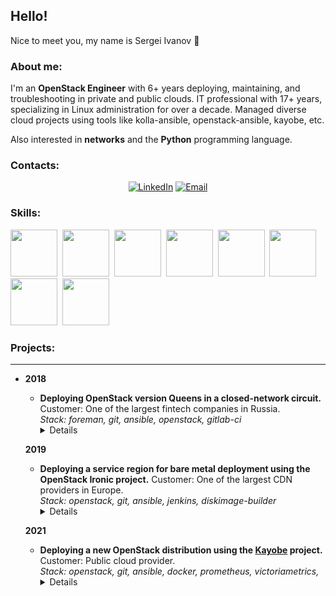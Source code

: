 ## Hello!

Nice to meet you, my name is Sergei Ivanov 👋 

### About me:
I'm an **OpenStack Engineer** with 6+ years deploying, maintaining, and troubleshooting in private and public clouds. IT professional with 17+ years, specializing in Linux administration for over a decade. Managed diverse cloud projects using tools like kolla-ansible, openstack-ansible, kayobe, etc.

Also interested in **networks** and the **Python** programming language.

### Contacts:
<div id="socials" align="center"><a href="https://www.linkedin.com/in/ivanov-sergei/"><img src="https://img.shields.io/badge/LinkedIn-blue?style=for-the-badge&logo=linkedin&logoColor=white" alt="LinkedIn"/></a>
<a href="mailto:ivanovs.it@gmail.com"><img src="https://img.shields.io/badge/mail-blue?style=for-the-badge&logo=gmail&logoColor=white" alt="Email"/></a>
</div>

### Skills:
<img src="https://cdn.jsdelivr.net/gh/devicons/devicon@latest/icons/openstack/openstack-original.svg" height="75" width="75" />&nbsp;
<img src="https://cdn.jsdelivr.net/gh/devicons/devicon@latest/icons/ansible/ansible-plain.svg" height="75" width="75" />&nbsp;
<img src="https://cdn.jsdelivr.net/gh/devicons/devicon@latest/icons/terraform/terraform-original.svg" height="75" width="75" />&nbsp;
<img src="https://cdn.jsdelivr.net/gh/devicons/devicon@latest/icons/bash/bash-original.svg" height="75" width="75" />&nbsp;
<img src="https://cdn.jsdelivr.net/gh/devicons/devicon@latest/icons/python/python-original.svg" height="75" width="75" />&nbsp;
<img src="https://cdn.jsdelivr.net/gh/devicons/devicon@latest/icons/prometheus/prometheus-original.svg" height="75" width="75" />&nbsp;
<img src="https://cdn.jsdelivr.net/gh/devicons/devicon@latest/icons/docker/docker-plain.svg" height="75" width="75" />&nbsp;
<img src="https://cdn.jsdelivr.net/gh/devicons/devicon@latest/icons/gitlab/gitlab-original.svg" height="75" width="75"/>&nbsp;
    
### Projects:
---
* **2018**
  * **Deploying OpenStack version Queens in a closed-network circuit.**    
  Customer: One of the largest fintech companies in Russia.  
  *Stack: foreman, git, ansible, openstack, gitlab-ci*
    <details><summary>Details</summary>
    Project involved preparing an all-in-one image for deploying private clouds in a closed environment.<br>
    The image included all necessary components such as OS packages, Python packages, and Ansible playbooks.<br>
    The project was based on the open-source <a href="https://github.com/openstack/openstack-ansible">openstack-ansible</a> project.<br>
    My role included preparing Ansible configuration in a test environment and customizing Ansible playbooks to meet client requirements.<br>
    Preparing documentation for the Operations team on deploying a private cloud.
  </details>

  **2019**
  * **Deploying a service region for bare metal deployment using the OpenStack Ironic project.**
  Customer: One of the largest CDN providers in Europe.  
  *Stack: openstack, git, ansible, jenkins, diskimage-builder*
    <details><summary>Details</summary>
    To deploy the service region, the <a href="https://github.com/openstack/openstack-ansible">openstack-ansible</a> project was used.<br>
    Image preparation was done using the diskimage-builder project.<br>
    Setting up a CI/CD pipelines for Jenkins.
    </details>

  **2021**
  * **Deploying a new OpenStack distribution using the [Kayobe](https://github.com/openstack/kayobe) project.**  
    Customer: Public cloud provider.  
    *Stack: openstack, git, ansible, docker, prometheus, victoriametrics,*
    <details><summary>Details</summary>
    The project aimed to replace the existing cloud with a new one that meets scalability, maintainability, and update criteria.<br>
    To meet business requirements, it was decided to use the <a href="https://github.com/openstack/kayobe">Kayobe</a> project, which includes <a href="https://github.com/openstack/bifrost">Bifrost</a> + <a href="https://github.com/openstack/kolla-ansible">Kolla-ansible</a>.<br>
    ML2/OVN was used as the Neutron backend.<br>
    Additional OpenStack components, including Octavia and Barbican, were integrated into the new distribution.<br>
    Monitoring based on Prometheus, VictoriaMetrics, and Grafana was also implemented.<br>
    Deployment adjustments were made to facilitate offline deployment using Pulp.<br>
    Functionality was verified using Tempest.<br>
    Performance thresholds were evaluated using Rally.<br>  
    My role in the project involved developing configurations for Kayobe, testing hypotheses, and cloud testing.
    </details>
